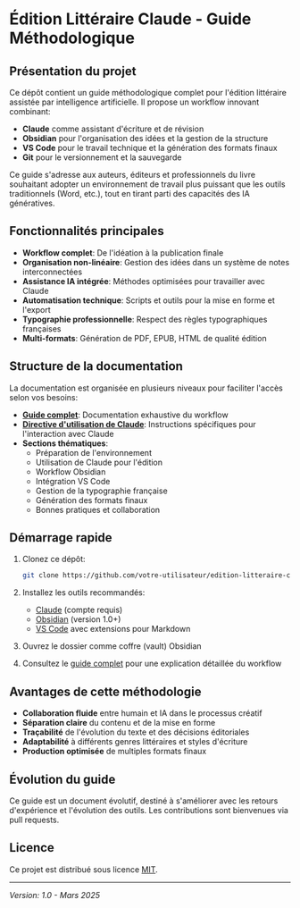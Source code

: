 # Édition Littéraire Claude - Guide Méthodologique

## Présentation du projet

Ce dépôt contient un guide méthodologique complet pour l'édition littéraire assistée par intelligence artificielle. Il propose un workflow innovant combinant:

- **Claude** comme assistant d'écriture et de révision
- **Obsidian** pour l'organisation des idées et la gestion de la structure
- **VS Code** pour le travail technique et la génération des formats finaux
- **Git** pour le versionnement et la sauvegarde

Ce guide s'adresse aux auteurs, éditeurs et professionnels du livre souhaitant adopter un environnement de travail plus puissant que les outils traditionnels (Word, etc.), tout en tirant parti des capacités des IA génératives.

## Fonctionnalités principales

- **Workflow complet**: De l'idéation à la publication finale
- **Organisation non-linéaire**: Gestion des idées dans un système de notes interconnectées
- **Assistance IA intégrée**: Méthodes optimisées pour travailler avec Claude
- **Automatisation technique**: Scripts et outils pour la mise en forme et l'export
- **Typographie professionnelle**: Respect des règles typographiques françaises
- **Multi-formats**: Génération de PDF, EPUB, HTML de qualité édition

## Structure de la documentation

La documentation est organisée en plusieurs niveaux pour faciliter l'accès selon vos besoins:

- **[Guide complet](docs/guide-complet.md)**: Documentation exhaustive du workflow
- **[Directive d'utilisation de Claude](docs/directive-utilisation-claude.md)**: Instructions spécifiques pour l'interaction avec Claude
- **Sections thématiques**:
  - Préparation de l'environnement
  - Utilisation de Claude pour l'édition
  - Workflow Obsidian
  - Intégration VS Code
  - Gestion de la typographie française
  - Génération des formats finaux
  - Bonnes pratiques et collaboration

## Démarrage rapide

1. Clonez ce dépôt:
   ```bash
   git clone https://github.com/votre-utilisateur/edition-litteraire-claude-ai.git
   ```

2. Installez les outils recommandés:
   - [Claude](https://claude.ai) (compte requis)
   - [Obsidian](https://obsidian.md) (version 1.0+)
   - [VS Code](https://code.visualstudio.com) avec extensions pour Markdown

3. Ouvrez le dossier comme coffre (vault) Obsidian

4. Consultez le [guide complet](docs/guide-complet.md) pour une explication détaillée du workflow

## Avantages de cette méthodologie

- **Collaboration fluide** entre humain et IA dans le processus créatif
- **Séparation claire** du contenu et de la mise en forme
- **Traçabilité** de l'évolution du texte et des décisions éditoriales
- **Adaptabilité** à différents genres littéraires et styles d'écriture
- **Production optimisée** de multiples formats finaux

## Évolution du guide

Ce guide est un document évolutif, destiné à s'améliorer avec les retours d'expérience et l'évolution des outils. Les contributions sont bienvenues via pull requests.

## Licence

Ce projet est distribué sous licence [MIT](LICENSE).

---

*Version: 1.0 - Mars 2025*
